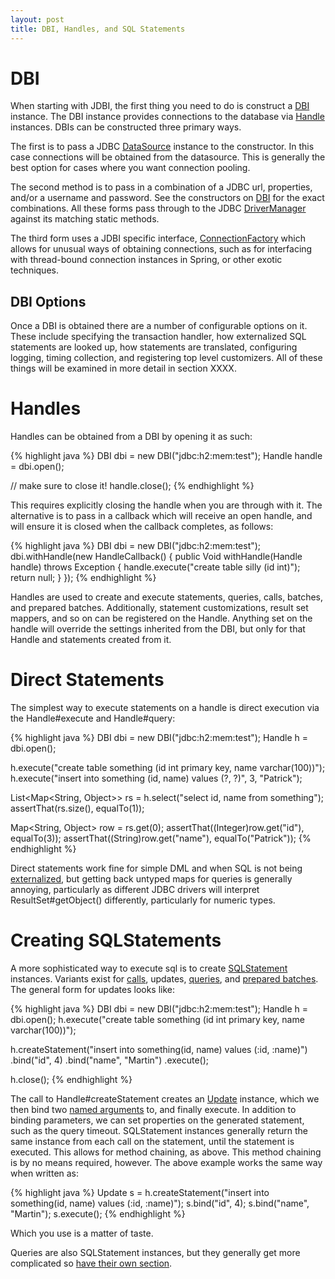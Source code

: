 ```yaml
---
layout: post
title: DBI, Handles, and SQL Statements
---
```


# DBI

When starting with JDBI, the first thing you need to do is construct a [DBI](http://jdbi.org/maven_site/apidocs/org/skife/jdbi/v2/DBI.html) instance. The DBI instance provides connections to the database via [Handle](http://jdbi.org/maven_site/apidocs/org/skife/jdbi/v2/Handle.html) instances. DBIs can be constructed three primary ways.

The first is to pass a JDBC [DataSource](http://download.oracle.com/javase/6/docs/api/javax/sql/DataSource.html) instance to the constructor. In this case connections will be obtained from the datasource. This is generally the best option for cases where you want connection pooling.

The second method is to pass in a combination of a JDBC url, properties, and/or a username and password. See the constructors on [DBI](http://jdbi.org/maven_site/apidocs/org/skife/jdbi/v2/DBI.html) for the exact combinations. All these forms pass through to the JDBC [DriverManager](http://download.oracle.com/javase/6/docs/api/java/sql/DriverManager.html) against its matching static methods.

The third form uses a JDBI specific interface, [ConnectionFactory](http://jdbi.org/maven_site/apidocs/org/skife/jdbi/v2/tweak/ConnectionFactory.html) which allows for unusual ways of obtaining connections, such as for interfacing with thread-bound connection instances in Spring, or other exotic techniques.

## DBI Options

Once a DBI is obtained there are a number of configurable options on it. These include specifying the transaction handler, how externalized SQL statements are looked up, how statements are translated, configuring logging, timing collection, and registering top level customizers. All of these things will be examined in more detail in section XXXX.

# Handles

Handles can be obtained from a DBI by opening it as such:

{% highlight java %}
DBI dbi = new DBI("jdbc:h2:mem:test");
Handle handle = dbi.open();

// make sure to close it!
handle.close();
{% endhighlight %}

This requires explicitly closing the handle when you are through with it. The alternative is to pass in a callback which will receive an open handle, and will ensure it is closed when the callback completes, as follows:

{% highlight java %}
DBI dbi = new DBI("jdbc:h2:mem:test");
dbi.withHandle(new HandleCallback<Void>()
{
  public Void withHandle(Handle handle) throws Exception
  {
    handle.execute("create table silly (id int)");
    return null;
  }
});
{% endhighlight %}

Handles are used to create and execute statements, queries, calls, batches, and prepared batches. Additionally, statement customizations, result set mappers, and so on can be registered on the Handle. Anything set on the handle will override the settings inherited from the DBI, but only for that Handle and statements created from it.

# Direct Statements

The simplest way to execute statements on a handle is direct execution via the Handle#execute and Handle#query:

{% highlight java %}
DBI dbi = new DBI("jdbc:h2:mem:test");
Handle h = dbi.open();

h.execute("create table something (id int primary key, name varchar(100))");
h.execute("insert into something (id, name) values (?, ?)", 3, "Patrick");

List<Map<String, Object>> rs = h.select("select id, name from something");
assertThat(rs.size(), equalTo(1));

Map<String, Object> row = rs.get(0);
assertThat((Integer)row.get("id"), equalTo(3));
assertThat((String)row.get("name"), equalTo("Patrick"));
{% endhighlight %}

Direct statements work fine for simple DML and when SQL is not being [externalized](/externalizing_sql/), but getting back untyped maps for queries is generally annoying, particularly as different JDBC drivers will interpret ResultSet#getObject() differently, particularly for numeric types.

# Creating SQLStatements

A more sophisticated way to execute sql is to create [SQLStatement](http://jdbi.org/maven_site/apidocs/org/skife/jdbi/v2/SQLStatement.html) instances. Variants exist for [calls](/fluent_calls), updates, [queries](/fluent_queries/), and [prepared batches](/fluent_batches/). The general form for updates looks like:

{% highlight java %}
DBI dbi = new DBI("jdbc:h2:mem:test");
Handle h = dbi.open();
h.execute("create table something (id int primary key, name varchar(100))");

h.createStatement("insert into something(id, name) values (:id, :name)")
    .bind("id", 4)
    .bind("name", "Martin")
    .execute();

h.close();
{% endhighlight %}        

The call to Handle#createStatement creates an [Update](http://jdbi.org/maven_site/apidocs/org/skife/jdbi/v2/Update.html) instance, which we then bind two [named arguments](/named_parameters/) to, and finally execute. In addition to binding parameters, we can set properties on the generated statement, such as the query timeout. SQLStatement instances generally return the same instance from each call on the statement, until the statement is executed. This allows for method chaining, as above. This method chaining is by no means required, however. The above example works the same way when written as:

{% highlight java %}
Update s = h.createStatement("insert into something(id, name) values (:id, :name)");
s.bind("id", 4);
s.bind("name", "Martin");
s.execute();
{% endhighlight %}

Which you use is a matter of taste.

Queries are also SQLStatement instances, but they generally get more complicated so [have their own section](/fluent_queries/).
